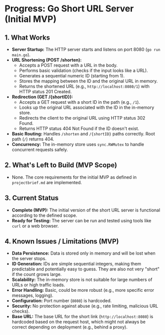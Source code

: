 # Progress: Go Short URL Server (Initial MVP)

## 1. What Works

- **Server Startup:** The HTTP server starts and listens on port 8080 (`go run main.go`).
- **URL Shortening (POST /shorten):**
  - Accepts a POST request with a URL in the body.
  - Performs basic validation (checks if the input looks like a URL).
  - Generates a sequential numeric ID (starting from 1).
  - Stores the mapping between the ID and the original URL in memory.
  - Returns the shortened URL (e.g., `http://localhost:8080/1`) with HTTP status 201 Created.
- **Redirection (GET /{shortID}):**
  - Accepts a GET request with a short ID in the path (e.g., `/1`).
  - Looks up the original URL associated with the ID in the in-memory store.
  - Redirects the client to the original URL using HTTP status 302 Found.
  - Returns HTTP status 404 Not Found if the ID doesn't exist.
- **Basic Routing:** Handles `/shorten` and `/{shortID}` paths correctly. Root path (`/`) returns 404.
- **Concurrency:** The in-memory store uses `sync.RWMutex` to handle concurrent requests safely.

## 2. What's Left to Build (MVP Scope)

- None. The core requirements for the initial MVP as defined in `projectbrief.md` are implemented.

## 3. Current Status

- **Complete (MVP):** The initial version of the short URL server is functional according to the defined scope.
- **Ready for Testing:** The server can be run and tested using tools like `curl` or a web browser.

## 4. Known Issues / Limitations (MVP)

- **Data Persistence:** Data is stored only in memory and will be lost when the server stops.
- **ID Generation:** IDs are simple sequential integers, making them predictable and potentially easy to guess. They are also not very "short" if the count grows large.
- **Scalability:** The in-memory store is not suitable for large numbers of URLs or high traffic loads.
- **Error Handling:** Basic, could be more robust (e.g., more specific error messages, logging).
- **Configuration:** Port number (`8080`) is hardcoded.
- **Security:** No protection against abuse (e.g., rate limiting, malicious URL checks).
- **Base URL:** The base URL for the short link (`http://localhost:8080`) is hardcoded based on the request host, which might not always be correct depending on deployment (e.g., behind a proxy).
